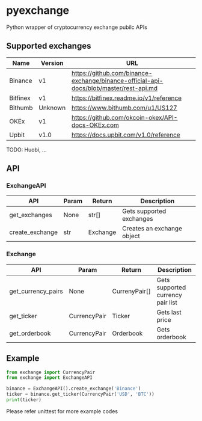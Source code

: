 # pyexchange
Python wrapper of cryptocurrency exchange pubilc APIs

## Supported exchanges
| Name | Version | URL |
|---|---|---|
| Binance  | v1 | https://github.com/binance-exchange/binance-official-api-docs/blob/master/rest-api.md |
| Bitfinex  | v1 | https://bitfinex.readme.io/v1/reference |
| Bithumb  | Unknown | https://www.bithumb.com/u1/US127 |
| OKEx  | v1 | https://github.com/okcoin-okex/API-docs-OKEx.com |
| Upbit  | v1.0 | https://docs.upbit.com/v1.0/reference |
TODO: Huobi, ...

## API
### ExchangeAPI
| API  | Param  | Return | Description |
|---|---|---|--|
| get_exchanges | None | str[] | Gets supported exchanges |
| create_exchange | str | Exchange | Creates an exchange object |

### Exchange
| API  | Param  | Return | Description |
|---|---|---|---|
| get_currency_pairs | None | CurrenyPair[] | Gets supported currency pair list |
| get_ticker | CurrencyPair | Ticker | Gets last price |
| get_orderbook | CurrencyPair | Orderbook | Gets orderbook |

## Example
```python
from exchange import CurrencyPair
from exchange import ExchangeAPI

binance = ExchangeAPI().create_exchange('Binance')
ticker = binance.get_ticker(CurrencyPair('USD', 'BTC'))
print(ticker)
```
Please refer unittest for more example codes